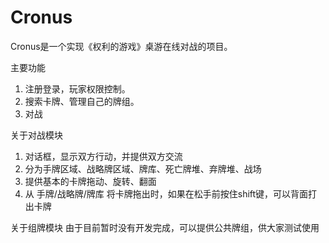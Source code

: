 # Cronus
Cronus是一个实现《权利的游戏》桌游在线对战的项目。

主要功能
1. 注册登录，玩家权限控制。
2. 搜索卡牌、管理自己的牌组。
3. 对战

关于对战模块
1. 对话框，显示双方行动，并提供双方交流
2. 分为手牌区域、战略牌区域、牌库、死亡牌堆、弃牌堆、战场
3. 提供基本的卡牌拖动、旋转、翻面
4. 从 手牌/战略牌/牌库 将卡牌拖出时，如果在松手前按住shift键，可以背面打出卡牌

关于组牌模块
由于目前暂时没有开发完成，可以提供公共牌组，供大家测试使用
